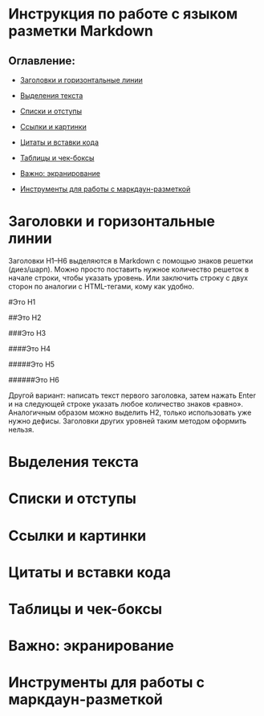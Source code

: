 # Инструкция по работе с языком разметки Markdown

## Оглавление:
- [Заголовки и горизонтальные линии](#заголовки-и-горизонтальные-линии)

- [Выделения текста](#выделения-текста)

- [Списки и отступы](#списки-и-отступы)

- [Ссылки и картинки](#ссылки-и-картинки)

- [Цитаты и вставки кода](#цитаты-и-вставки-кода)

- [Таблицы и чек-боксы](#таблицы-и-чек-боксы)

- [Важно: экранирование](#важно-экранирование)

- [Инструменты для работы с маркдаун-разметкой](#инструменты-для-работы-с-маркдаун-разметкой)


# Заголовки и горизонтальные линии

Заголовки H1–H6 выделяются в Markdown с помощью знаков решетки (диез/шарп). Можно просто поставить нужное количество решеток в начале строки, чтобы указать уровень. Или заключить строку с двух сторон по аналогии с HTML-тегами, кому как удобно.

#Это H1

##Это H2

###Это H3

####Это H4

#####Это H5

######Это H6

Другой вариант: написать текст первого заголовка, затем нажать Enter и на следующей строке указать любое количество знаков «равно». Аналогичным образом можно выделить H2, только использовать уже нужно дефисы. Заголовки других уровней таким методом оформить нельзя.








# Выделения текста
# Списки и отступы
# Ссылки и картинки
# Цитаты и вставки кода
# Таблицы и чек-боксы
# Важно: экранирование
# Инструменты для работы с маркдаун-разметкой